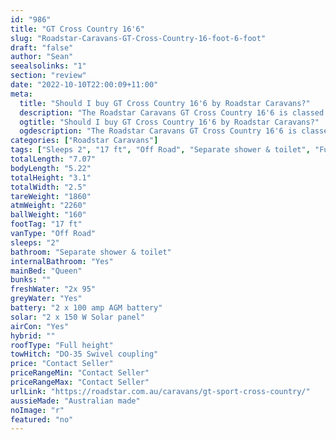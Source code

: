 ```yaml
---
id: "986"
title: "GT Cross Country 16'6"
slug: "Roadstar-Caravans-GT-Cross-Country-16-foot-6-foot"
draft: "false"
author: "Sean"
seealsolinks: "1"
section: "review"
date: "2022-10-10T22:00:09+11:00"
meta:
  title: "Should I buy GT Cross Country 16'6 by Roadstar Caravans?"
  description: "The Roadstar Caravans GT Cross Country 16'6 is classed as Off Road, and sleeps 2 people. It is Australian made and comes in at 17 ft. It generally has Separate shower & toilet."
  ogtitle: "Should I buy GT Cross Country 16'6 by Roadstar Caravans?"
  ogdescription: "The Roadstar Caravans GT Cross Country 16'6 is classed as Off Road, and sleeps 2 people. It is Australian made and comes in at 17 ft. It generally has Separate shower & toilet."
categories: ["Roadstar Caravans"]
tags: ["Sleeps 2", "17 ft", "Off Road", "Separate shower & toilet", "Full height", "Price Unknown"]
totalLength: "7.07"
bodyLength: "5.22"
totalHeight: "3.1"
totalWidth: "2.5"
tareWeight: "1860"
atmWeight: "2260"
ballWeight: "160"
footTag: "17 ft"
vanType: "Off Road"
sleeps: "2"
bathroom: "Separate shower & toilet"
internalBathroom: "Yes"
mainBed: "Queen"
bunks: ""
freshWater: "2x 95"
greyWater: "Yes"
battery: "2 x 100 amp AGM battery"
solar: "2 x 150 W Solar panel"
airCon: "Yes"
hybrid: ""
roofType: "Full height"
towHitch: "DO-35 Swivel coupling"
price: "Contact Seller"
priceRangeMin: "Contact Seller"
priceRangeMax: "Contact Seller"
urlLink: "https://roadstar.com.au/caravans/gt-sport-cross-country/"
aussieMade: "Australian made"
noImage: "r"
featured: "no"
---
```

